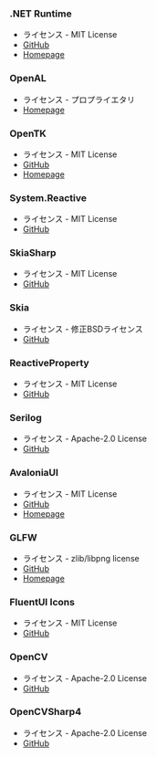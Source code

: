 
### .NET Runtime
* ライセンス - MIT License
* [GitHub](https://github.com/dotnet/runtime)
* [Homepage](https://dotnet.microsoft.com)

### OpenAL
* ライセンス - プロプライエタリ
* [Homepage](https://www.openal.org/)

### OpenTK
* ライセンス - MIT License
* [GitHub](https://github.com/opentk/opentk)
* [Homepage](https://opentk.net)

### System.Reactive
* ライセンス - MIT License
* [GitHub](https://github.com/dotnet/reactive)

### SkiaSharp
* ライセンス - MIT License
* [GitHub](https://github.com/mono/SkiaSharp)

### Skia
* ライセンス - 修正BSDライセンス
* [GitHub](https://github.com/google/Skia)

### ReactiveProperty
* ライセンス - MIT License
* [GitHub](https://github.com/runceel/ReactiveProperty)

### Serilog
* ライセンス - Apache-2.0 License
* [GitHub](https://github.com/serilog)

### AvaloniaUI
* ライセンス - MIT License
* [GitHub](https://github.com/AvaloniaUI/Avalonia)
* [Homepage](http://avaloniaui.net/)

### GLFW
* ライセンス - ‎‎zlib/libpng‎‎ license
* [GitHub](https://github.com/glfw/glfw)
* [Homepage](https://www.glfw.org/)

### FluentUI Icons
* ライセンス - MIT License
* [GitHub](https://github.com/microsoft/fluentui-system-icons)

### OpenCV
* ライセンス - Apache-2.0 License
* [GitHub](https://github.com/opencv/opencv)

### OpenCVSharp4
* ライセンス - Apache-2.0 License
* [GitHub](https://github.com/shimat/opencvsharp)